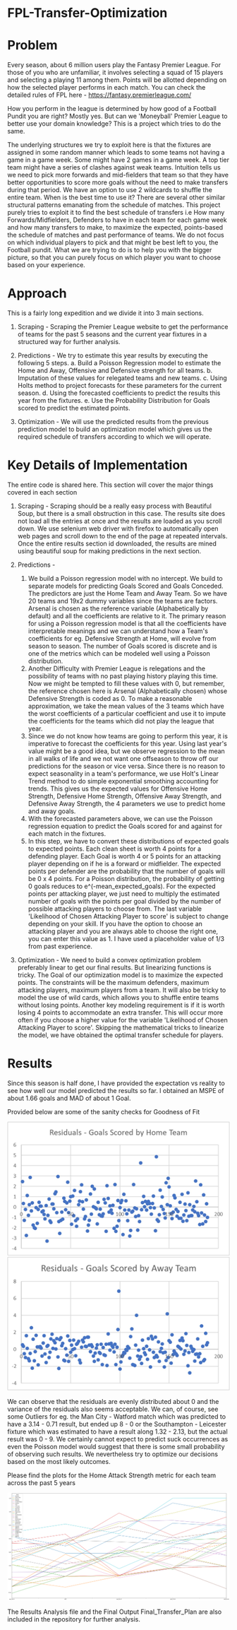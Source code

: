 # FPL-Transfer-Optimization
 
# Problem
Every season, about 6 million users play the Fantasy Premier League. For those of you who are unfamiliar, it involves selecting a squad of 15 players and selecting a playing 11 among them. Points will be allotted depending on how the selected player performs in each match. You can check the detailed rules of FPL here - https://fantasy.premierleague.com/

How you perform in the league is determined by how good of a Football Pundit you are right? Mostly yes. But can we 'Moneyball' Premier League to better use your domain knowledge? This is a project which tries to do the same.

The underlying structures we try to exploit here is that the fixtures are assigned in some random manner which leads to some teams not having a game in a game week. Some might have 2 games in a game week. A top tier team might have a series of clashes against weak teams. Intuition tells us we need to pick more forwards and mid-fielders that team so that they have better opportunities to score more goals without the need to make transfers during that period. We have an option to use 2 wildcards to shuffle the entire team. When is the best time to use it? There are several other similar structural patterns emanating from the schedule of matches. This project purely tries to exploit it to find the best schedule of transfers i.e How many Forwards/Midfielders, Defenders to have in each team for each game week and how many transfers to make, to maximize the expected, points-based the schedule of matches and past performance of teams. We do not focus on which individual players to pick and that might be best left to you, the Football pundit. What we are trying to do is to help you with the bigger picture, so that you can purely focus on which player you want to choose based on your experience.

# Approach
This is a fairly long expedition and we divide it into 3 main sections.

1. Scraping - Scraping the Premier League website to get the performance of teams for the past 5 seasons and the current year fixtures in a structured way for further analysis.

2. Predictions - We try to estimate this year results by executing the following 5 steps.
    a. Build a Poisson Regression model to estimate the Home and Away, Offensive and Defensive strength for all teams. 
    b. Imputation of these values for relegated teams and new teams. 
    c. Using Holts method to project forecasts for these parameters for the current season. 
    d. Using the forecasted coefficients to predict the results this year from the fixtures.
    e. Use the Probability Distribution for Goals scored to predict the estimated points.
    
3. Optimization - We will use the predicted results from the previous prediction model to build an optimization model which gives us the required schedule of transfers according to which we will operate.

# Key Details of Implementation
The entire code is shared here. This section will cover the major things covered in each section

1. Scraping - Scraping should be a really easy process with Beautiful Soup, but there is a small obstruction in this case. The results site does not load all the entries at once and the results are loaded as you scroll down. We use selenium web driver with firefox to automatically open web pages and scroll down to the end of the page at repeated intervals. Once the entire results section id downloaded, the results are mined using beautiful soup for making predictions in the next section.

2. Predictions - 
    1. We build a Poisson regression model with no intercept. We build to separate models for predicting Goals Scored and Goals Conceded. The predictors are just the Home Team and Away Team. So we have 20 teams and 19x2 dummy variables since the teams are factors. Arsenal is chosen as the reference variable (Alphabetically by default) and all the coefficients are relative to it. The primary reason for using a Poisson regression model is that all the coefficients have interpretable meanings and we can understand how a Team's coefficients for eg. Defensive Strength at Home, will evolve from season to season. The number of Goals scored is discrete and is one of the metrics which can be modeled well using a Poisson distribution.
    2. Another Difficulty with Premier League is relegations and the possibility of teams with no past playing history playing this time. Now we might be tempted to fill these values with 0, but remember, the reference chosen here is Arsenal (Alphabetically chosen) whose Defensive Strength is coded as 0. To make a reasonable approximation, we take the mean values of the 3 teams which have the worst coefficients of a particular coefficient and use it to impute the coefficients for the teams which did not play the league that year.
    3. Since we do not know how teams are going to perform this year, it is imperative to forecast the coefficients for this year. Using last year's value might be a good idea, but we observe regression to the mean in all walks of life and we not want one offseason to throw off our predictions for the season or vice versa. Since there is no reason to expect seasonality in a team's performance, we use Holt's Linear Trend method to do simple exponential smoothing accounting for trends. This gives us the expected values for Offensive Home Strength, Defensive Home Strength, Offensive Away Strength, and Defensive Away Strength, the 4 parameters we use to predict home and away goals.
    4. With the forecasted parameters above, we can use the Poisson regression equation to predict the Goals scored for and against for each match in the fixtures. 
    5. In this step, we have to convert these distributions of expected goals to expected points. Each clean sheet is worth 4 points for a defending player. Each Goal is worth 4 or 5 points for an attacking player depending on if he is a forward or midfielder. The expected points per defender are the probability that the number of goals will be 0 x 4 points. For a Poisson distribution, the probability of getting 0 goals reduces to e^(-mean_expected_goals). For the expected points per attacking player, we just need to multiply the estimated number of goals with the points per goal divided by the number of possible attacking players to choose from. The last variable 'Likelihood of Chosen Attacking Player to score' is subject to change depending on your skill. If you have the option to choose an attacking player and you are always able to choose the right one, you can enter this value as 1. I have used a placeholder value of 1/3 from past experience.
    
3. Optimization - We need to build a convex optimization problem preferably linear to get our final results. But linearizing functions is tricky. The Goal of our optimization model is to maximize the expected points. The constraints will be the maximum defenders, maximum attacking players, maximum players from a team. It will also be tricky to model the use of wild cards, which allows you to shuffle entire teams without losing points. Another key modeling requirement is if it is worth losing 4 points to accommodate an extra transfer. This will occur more often if you choose a higher value for the variable 'Likelihood of Chosen Attacking Player to score'. Skipping the mathematical tricks to linearize the model, we have obtained the optimal transfer schedule for players.

# Results
Since this season is half done, I have provided the expectation vs reality to see how well our model predicted the results so far. I obtained an MSPE of about 1.66 goals and MAD of about 1 Goal. 

Provided below are some of the sanity checks for Goodness of Fit

![Residual Distribution 1](https://github.com/Arunachalam-M/FPL-Transfer-Optimization/blob/master/Residuals1.jpg)
![Residual Distribution 2](https://github.com/Arunachalam-M/FPL-Transfer-Optimization/blob/master/Residuals2.jpg)

We can observe that the residuals are evenly distributed about 0 and the variance of the residuals also seems acceptable. We can, of course, see some Outliers for eg. the Man City	- Watford match which was predicted to have a 3.14 -	0.71 result, but ended up 8 - 0 or the Southampton -	Leicester	fixture which was estimated to have a result along 1.32	- 2.13,	but the actual result was 0 - 9. We certainly cannot expect to predict suck occurrences as even the Poisson model would suggest that there is some small probability of observing such results. We nevertheless try to optimize our decisions based on the most likely outcomes.

Please find the plots for the Home Attack Strength metric for each team across the past 5 years

![Exponential Smoothing](https://github.com/Arunachalam-M/FPL-Transfer-Optimization/blob/master/Forecasts.png)

The Results Analysis file and the Final Output Final_Transfer_Plan are also included in the repository for further analysis.
